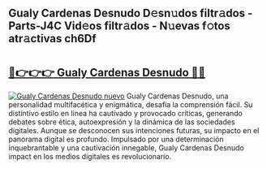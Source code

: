## Gualy Cardenas Desnudo D𝚎sn𝚞dos filtr𝚊dos - Parts-J4C Vid𝚎os filtr𝚊dos - N𝚞evas f𝚘tos atr𝚊ctivas ch6Df

# <h2><a href="http://mb99zw4.tromn.icu/?c=Gualy+Cardenas+Desnudo">🔗👉👉👉 Gualy Cardenas Desnudo 🔗🔗</a></h2>

[![Gualy Cardenas Desnudo nuevo](https://i.imgur.com/pEAQMta.gif)](http://mb99zw4.tromn.icu/?c=Gualy+Cardenas+Desnudo)
Gualy Cardenas Desnudo, una personalidad multifacética y enigmática, desafía la comprensión fácil. Su distintivo estilo en línea ha cautivado y provocado críticas, generando debates sobre ética, autoexpresión y la dinámica de las sociedades digitales. Aunque se desconocen sus intenciones futuras, su impacto en el panorama digital es profundo. Impulsado por una determinación inquebrantable y una cautivación innegable, Gualy Cardenas Desnudo impact en los medios digitales es revolucionario.
